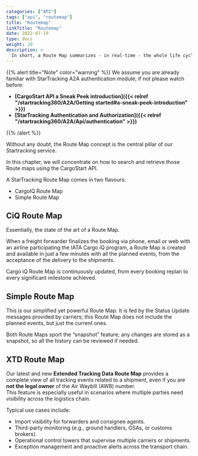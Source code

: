 ```yaml
---
categories: ["API"]
tags: ["api", "routemap"] 
title: "Routemap"
linkTitle: "Routemap"
date: 2022-07-19
type: docs
weight: 20
description: >
  In short, a Route Map summarizes - in real-time - the whole life cycle of an air cargo shipment, from booking to delivery.
---
```


{{% alert title="Note" color="warning" %}}
We assume you are already familiar with StarTracking A2A authentication module; if not please watch before:

- **[CargoStart API a Sneak Peek introduction]({{< relref "/startracking360/A2A/Getting started#a-sneak-peek-introduction" >}})**
- **[StarTracking Authentication and Authorization]({{< relref "/startracking360/A2A/Api/authentication" >}})**



{{% /alert %}}

Without any doubt, the Route Map concept is the central pillar of our Startracking service.

In this chapter, we will concentrate on how to search and retrieve those Route maps using the CargoStart API.

A StarTracking Route Map comes in two flavours:
* CargoIQ Route Map
* Simple Route Map

## CiQ Route Map

Essentially, the state of the art of a Route Map. 

When a freight forwarder finalizes the booking via phone, email or web with an airline participating the IATA Cargo iQ program, a Route Map is created and available in just a few minutes with all the planned events, from the acceptance of the delivery to the shipments. 

Cargo iQ Route Map is continuously updated, from every booking replan to every significant milestone achieved.

## Simple Route Map

This is our simplified yet powerful Route Map. It is fed by the Status Update messages provided by carriers; this Route Map does not include the planned events, but just the current ones.

Both Route Maps sport the “snapshot” feature; any changes are stored as a snapshot, so all the history can be reviewed if needed.


## XTD Route Map

Our latest and new **Extended Tracking Data Route Map** provides a complete view of all tracking events related to a shipment, even if you are **not the legal owner** of the Air Waybill (AWB) number.  
This feature is especially useful in scenarios where multiple parties need visibility across the logistics chain.

Typical use cases include:
- Import visibility for forwarders and consignee agents.
- Third-party monitoring (e.g., ground handlers, GSAs, or customs brokers).
- Operational control towers that supervise multiple carriers or shipments.
- Exception management and proactive alerts across the transport chain.